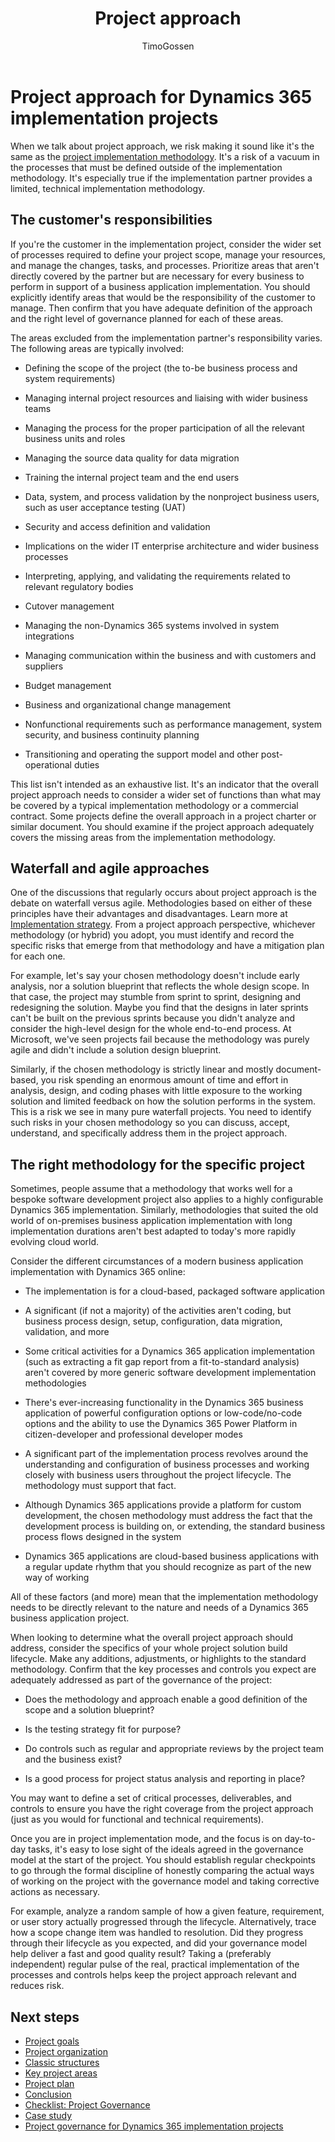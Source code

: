 ﻿---
title:  Project approach 
description: Find best practices for how to approach an implementation project with Dynamics 365 apps.
author: TimoGossen
ms.author: timogoss
ms.date: 06/27/2023
ms.topic: conceptual
---
# Project approach for Dynamics 365 implementation projects

When we talk about project approach, we risk making it sound like it's the same as the [project implementation methodology](implementation-strategy-choose-methodology.md). It's a risk of a vacuum in the processes that must be defined outside of the implementation methodology. It's especially true if the implementation partner provides a limited, technical implementation methodology.  

## The customer's responsibilities

If you're the customer in the implementation project, consider the wider set of processes required to define your project scope, manage your resources, and manage the changes, tasks, and processes. Prioritize areas that aren't directly covered by the partner but are necessary for every business to perform in support of a business application implementation. You should explicitly identify areas that would be the responsibility of the customer to manage. Then confirm that you have adequate definition of the approach and the right level of governance planned for each of these areas.

The areas excluded from the implementation partner's responsibility varies. The following areas are typically involved:

- Defining the scope of the project (the to-be business process and system requirements)

- Managing internal project resources and liaising with wider business teams

- Managing the process for the proper participation of all the relevant business units and roles

- Managing the source data quality for data migration

- Training the internal project team and the end users

- Data, system, and process validation by the nonproject business users, such as user acceptance testing (UAT)

- Security and access definition and validation

- Implications on the wider IT enterprise architecture and wider business processes

- Interpreting, applying, and validating the requirements related to relevant regulatory bodies

- Cutover management

- Managing the non-Dynamics 365 systems involved in system integrations

- Managing communication within the business and with customers and suppliers

- Budget management

- Business and organizational change management

- Nonfunctional requirements such as performance management, system security, and business continuity planning

- Transitioning and operating the support model and other post-operational duties

This list isn't intended as an exhaustive list. It's an indicator that the overall project approach needs to consider a wider set of functions than what may be covered by a typical implementation methodology or a commercial contract. Some projects define the overall approach in a project charter or similar document. You should examine if the project approach adequately covers the missing areas from the implementation methodology.

## Waterfall and agile approaches

One of the discussions that regularly occurs about project approach is the debate on waterfall versus agile. Methodologies based on either of these principles have their advantages and disadvantages. Learn more at [Implementation strategy](implementation-strategy.md). From a project approach perspective, whichever methodology (or hybrid) you adopt, you must identify and record the specific risks that emerge from that methodology and have a mitigation plan for each one.

For example, let's say your chosen methodology doesn't include early analysis, nor a solution blueprint that reflects the whole design scope. In that case, the project may stumble from sprint to sprint, designing and redesigning the solution. Maybe you find that the designs in later sprints can't be built on the previous sprints because you didn't analyze and consider the high-level design for the whole end-to-end process. At Microsoft, we've seen projects fail because the methodology was purely agile and didn't include a solution design blueprint.

Similarly, if the chosen methodology is strictly linear and mostly document-based, you risk spending an enormous amount of time and effort in analysis, design, and coding phases with little exposure to the working solution and limited feedback on how the solution performs in the system. This is a risk we see in many pure waterfall projects. You need to identify such risks in your chosen methodology so you can discuss, accept, understand, and specifically address them in the project approach.

## The right methodology for the specific project

Sometimes, people assume that a methodology that works well for a bespoke software development project also applies to a highly configurable Dynamics 365 implementation. Similarly, methodologies that suited the old world of on-premises business application implementation with long implementation durations aren't best adapted to today's more rapidly evolving cloud world.  

Consider the different circumstances of a modern business application implementation with Dynamics 365 online:

- The implementation is for a cloud-based, packaged software application

- A significant (if not a majority) of the activities aren't coding, but business process design, setup, configuration, data migration, validation, and more

- Some critical activities for a Dynamics 365 application implementation (such as extracting a fit gap report from a fit-to-standard analysis) aren't covered by more generic software development implementation methodologies

- There's ever-increasing functionality in the Dynamics 365 business application of powerful configuration options or low-code/no-code options and the ability to use the Dynamics 365 Power Platform in citizen-developer and professional developer modes

- A significant part of the implementation process revolves around the understanding and configuration of business processes and working closely with business users throughout the project lifecycle. The methodology must support that fact.  

- Although Dynamics 365 applications provide a platform for custom development, the chosen methodology must address the fact that the development process is building on, or extending, the standard business process flows designed in the system

- Dynamics 365 applications are cloud-based business applications with a regular update rhythm that you should recognize as part of the new way of working

All of these factors (and more) mean that the implementation methodology needs to be directly relevant to the nature and needs of a Dynamics 365 business application project.

When looking to determine what the overall project approach should address, consider the specifics of your whole project solution build lifecycle. Make any additions, adjustments, or highlights to the standard methodology. Confirm that the key processes and controls you expect are adequately addressed as part of the governance of the project:

- Does the methodology and approach enable a good definition of the scope and a solution blueprint?

- Is the testing strategy fit for purpose?

- Do controls such as regular and appropriate reviews by the project team and the business exist?

- Is a good process for project status analysis and reporting in place?

You may want to define a set of critical processes, deliverables, and controls to ensure you have the right coverage from the project approach (just as you would for functional and technical requirements).

Once you are in project implementation mode, and the focus is on day-to-day tasks, it's easy to lose sight of the ideals agreed in the governance model at the start of the project. You should establish regular checkpoints to go through the formal discipline of honestly comparing the actual ways of working on the project with the governance model and taking corrective actions as necessary.

For example, analyze a random sample of how a given feature, requirement, or user story actually progressed through the lifecycle. Alternatively, trace how a scope change item was handled to resolution. Did they progress through their lifecycle as you expected, and did your governance model help deliver a fast and good quality result? Taking a (preferably independent) regular pulse of the real, practical implementation of the processes and controls helps keep the project approach relevant and reduces risk.

## Next steps

- [Project goals](project-governance-project-goals.md)  
- [Project organization](project-governance-project-organization.md)  
- [Classic structures](project-governance-classic-structures.md)  
- [Key project areas](project-governance-key-project-areas.md)  
- [Project plan](project-governance-project-plan.md)  
- [Conclusion](project-governance-conclusion.md)  
- [Checklist: Project Governance](project-governance-checklist.md)  
- [Case study](project-governance-case-study.md)  
- [Project governance for Dynamics 365 implementation projects](project-governance.md)  
